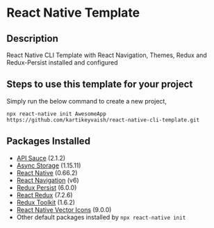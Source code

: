 # React Native Template

## Description

React Native CLI Template with React Navigation, Themes, Redux and Redux-Persist installed and configured

## Steps to use this template for your project

Simply run the below command to create a new project,

    npx react-native init AwesomeApp https://github.com/kartikeyvaish/react-native-cli-template.git

## Packages Installed

- [API Sauce](https://www.npmjs.com/package/apisauce) (2.1.2)
- [Async Storage](https://github.com/react-native-async-storage/async-storage) (1.15.11)
- [React Native](https://reactnative.dev/) (0.66.2)
- [React Navigation](https://reactnavigation.org/docs/getting-started) (v6)
- [Redux Persist](https://github.com/rt2zz/redux-persist) (6.0.0)
- [React Redux](https://react-redux.js.org/introduction/getting-started) (7.2.6)
- [Redux Toolkit](https://redux-toolkit.js.org/introduction/getting-started) (1.6.2)
- [React Native Vector Icons](https://github.com/oblador/react-native-vector-icons) (9.0.0)
- Other default packages installed by `npx react-native init`
